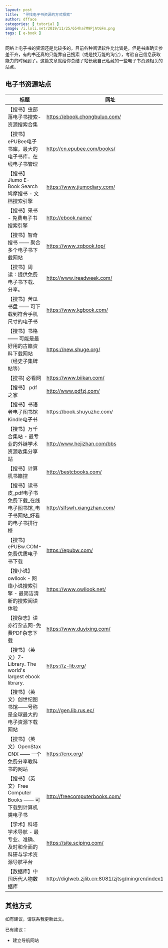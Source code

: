 ```yaml
---
layout: post
title:  "寻找电子书资源的方式探索"
author: dfface
categories: [ tutorial ]
image: /i.loli.net/2019/11/25/654ha7M9PjAtGFm.png
tags: [ e-book ]
---
```

网络上电子书的资源还是比较多的，目前各种阅读软件比比皆是，但是书库确实参差不齐，有的书还真的只能靠自己搜索（或是找万能的淘宝），考验自己信息获取能力的时候到了。这篇文章就给你总结了站长我自己私藏的一些电子书资源相关的站点。

## 电子书资源站点

| 标题 | 网址 |
| --- | --- |
| 【搜书】虫部落电子书搜索-资源搜索合集 | https://ebook.chongbuluo.com/ |
| 【搜书】ePUBee电子书库，最大的电子书库，在线电子书管理 | http://cn.epubee.com/books/ |
| 【搜书】Jiumo E-Book Search 鸠摩搜书 - 文档搜索引擎 | https://www.jiumodiary.com/ |
| 【搜书】采书 - 免费电子书搜索引擎 | http://ebook.name/ |
| 【搜书】智奇搜书 —— 聚合多个电子书下载网站 | https://www.zqbook.top/ |
| 【搜书】周读：提供免费电子书下载、分享。 | http://www.ireadweek.com/ |
| 【搜书】苦瓜书盘 —— 可下载到符合手机尺寸的电子书 | https://www.kgbook.com/ |
| 【搜书】书格 —— 可能是最好用的古籍资料下载网站（经史子集碑帖等） | https://new.shuge.org/ |
| 【搜书] 必看网 | https://www.biikan.com/ |
| 【搜书】 pdf之家 | http://www.pdfzj.com/ |
| 【搜书】书语者电子图书馆 Kindle电子书 | https://book.shuyuzhe.com/ |
| 【搜书】万千合集站 - 最专业的外链学术资源收集分享站 | http://www.hejizhan.com/bbs |
| 【搜书】计算机书籍控 | http://bestcbooks.com/ |
| 【搜书】读书皮_pdf电子书免费下载_在线电子图书馆_电子书网站_好看的电子书排行榜 | http://slfswh.xiangzhan.com/ |
| 【搜书】ePUBw.COM-免费优质电子书下载 | https://epubw.com/ |
| 【搜小说】owllook - 网络小说搜索引擎 - 最简洁清新的搜索阅读体验 | https://www.owllook.net/ |
| 【搜杂志】读亦行杂志网-免费PDF杂志下载 | https://www.duyixing.com/ |
| 【搜书】（英文）Z-Library. The world's largest ebook library. | https://z-lib.org/ |
| 【搜书】（英文）创世纪图书馆——号称是全球最大的电子资源下载网站 | http://gen.lib.rus.ec/ |
| 【搜书】（英文）OpenStax CNX —— 一个免费分享教科书的网站 | https://cnx.org/ | 
| 【搜书】（英文）Free Computer Books —— 可下载到计算机类电子书 | http://freecomputerbooks.com/ |
| 【学术】科塔学术导航 - 最专业、准确、及时和全面的科研与学术资源导航平台| https://site.sciping.com/ |
| 【数据库】中国历代人物数据库| http://diglweb.zjlib.cn:8081/zjtsg/mingren/index1.htm |


## 其他方式

如有建议，请联系我更新此文。

已有建议：
* 建立导航网站
